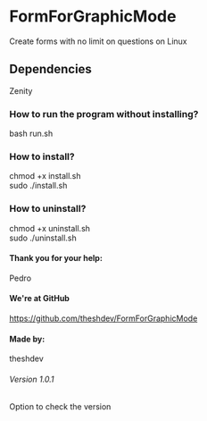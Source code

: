 # FormForGraphicMode
Create forms with no limit on questions on Linux

## Dependencies
Zenity

### How to run the program without installing?
bash run.sh

### How to install?
<p>
chmod +x install.sh <br />
sudo ./install.sh
</p>

### How to uninstall?
<p>
chmod +x uninstall.sh <br />
sudo ./uninstall.sh 
</p>

#### Thank you for your help:
Pedro

#### We're at GitHub
https://github.com/theshdev/FormForGraphicMode

#### Made by:
theshdev

###### Version 1.0.1
<p>
Option to check the version</p>
